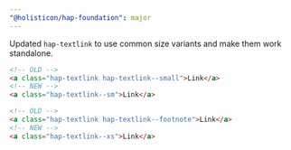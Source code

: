 ```yaml
---
"@holisticon/hap-foundation": major
---
```


Updated `hap-textlink` to use common size variants and make them work standalone.

```html
<!-- OLD -->
<a class="hap-textlink hap-textlink--small">Link</a>
<!-- NEW -->
<a class="hap-textlink--sm">Link</a>

<!-- OLD -->
<a class="hap-textlink hap-textlink--footnote">Link</a>
<!-- NEW -->
<a class="hap-textlink--xs">Link</a>
```
